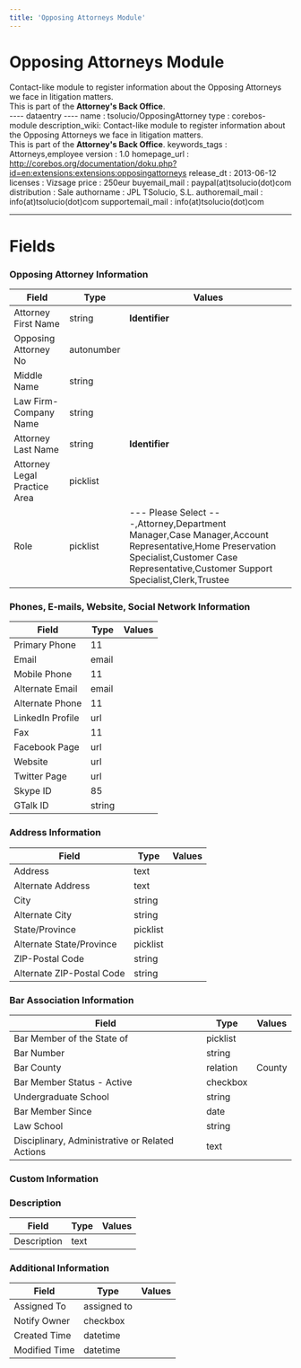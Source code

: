 ```yaml
---
title: 'Opposing Attorneys Module'
---
```


Opposing Attorneys Module
=========================

Contact-like module to register information about the Opposing Attorneys
we face in litigation matters.  
This is part of the **Attorney's Back Office**.  
---- dataentry ---- name : tsolucio/OpposingAttorney type :
corebos-module description\_wiki: Contact-like module to register
information about the Opposing Attorneys we face in litigation
matters.  
This is part of the **Attorney's Back Office**. keywords\_tags :
Attorneys,employee version : 1.0 homepage\_url :
<http://corebos.org/documentation/doku.php?id=en:extensions:extensions:opposingattorneys>
release\_dt : 2013-06-12 licenses : Vizsage price : 250eur
buyemail\_mail : paypal(at)tsolucio(dot)com distribution : Sale
authorname : JPL TSolucio, S.L. authoremail\_mail :
info(at)tsolucio(dot)com supportemail\_mail : info(at)tsolucio(dot)com

------------------------------------------------------------------------

  

Fields
======

### Opposing Attorney Information

<table>
<thead>
<tr class="header">
<th>Field</th>
<th>Type</th>
<th>Values</th>
</tr>
</thead>
<tbody>
<tr class="odd">
<td>Attorney First Name</td>
<td>string</td>
<td><strong>Identifier</strong></td>
</tr>
<tr class="even">
<td>Opposing Attorney No</td>
<td>autonumber</td>
<td></td>
</tr>
<tr class="odd">
<td>Middle Name</td>
<td>string</td>
<td></td>
</tr>
<tr class="even">
<td>Law Firm-Company Name</td>
<td>string</td>
<td></td>
</tr>
<tr class="odd">
<td>Attorney Last Name</td>
<td>string</td>
<td><strong>Identifier</strong></td>
</tr>
<tr class="even">
<td>Attorney Legal Practice Area</td>
<td>picklist</td>
<td></td>
</tr>
<tr class="odd">
<td>Role</td>
<td>picklist</td>
<td>--- Please Select ---,Attorney,Department Manager,Case Manager,Account Representative,Home Preservation Specialist,Customer Case Representative,Customer Support Specialist,Clerk,Trustee</td>
</tr>
</tbody>
</table>

### Phones, E-mails, Website, Social Network Information

<table>
<thead>
<tr class="header">
<th>Field</th>
<th>Type</th>
<th>Values</th>
</tr>
</thead>
<tbody>
<tr class="odd">
<td>Primary Phone</td>
<td>11</td>
<td></td>
</tr>
<tr class="even">
<td>Email</td>
<td>email</td>
<td></td>
</tr>
<tr class="odd">
<td>Mobile Phone</td>
<td>11</td>
<td></td>
</tr>
<tr class="even">
<td>Alternate Email</td>
<td>email</td>
<td></td>
</tr>
<tr class="odd">
<td>Alternate Phone</td>
<td>11</td>
<td></td>
</tr>
<tr class="even">
<td>LinkedIn Profile</td>
<td>url</td>
<td></td>
</tr>
<tr class="odd">
<td>Fax</td>
<td>11</td>
<td></td>
</tr>
<tr class="even">
<td>Facebook Page</td>
<td>url</td>
<td></td>
</tr>
<tr class="odd">
<td>Website</td>
<td>url</td>
<td></td>
</tr>
<tr class="even">
<td>Twitter Page</td>
<td>url</td>
<td></td>
</tr>
<tr class="odd">
<td>Skype ID</td>
<td>85</td>
<td></td>
</tr>
<tr class="even">
<td>GTalk ID</td>
<td>string</td>
<td></td>
</tr>
</tbody>
</table>

### Address Information

<table>
<thead>
<tr class="header">
<th>Field</th>
<th>Type</th>
<th>Values</th>
</tr>
</thead>
<tbody>
<tr class="odd">
<td>Address</td>
<td>text</td>
<td></td>
</tr>
<tr class="even">
<td>Alternate Address</td>
<td>text</td>
<td></td>
</tr>
<tr class="odd">
<td>City</td>
<td>string</td>
<td></td>
</tr>
<tr class="even">
<td>Alternate City</td>
<td>string</td>
<td></td>
</tr>
<tr class="odd">
<td>State/Province</td>
<td>picklist</td>
<td></td>
</tr>
<tr class="even">
<td>Alternate State/Province</td>
<td>picklist</td>
<td></td>
</tr>
<tr class="odd">
<td>ZIP-Postal Code</td>
<td>string</td>
<td></td>
</tr>
<tr class="even">
<td>Alternate ZIP-Postal Code</td>
<td>string</td>
<td></td>
</tr>
</tbody>
</table>

### Bar Association Information

<table>
<thead>
<tr class="header">
<th>Field</th>
<th>Type</th>
<th>Values</th>
</tr>
</thead>
<tbody>
<tr class="odd">
<td>Bar Member of the State of</td>
<td>picklist</td>
<td></td>
</tr>
<tr class="even">
<td>Bar Number</td>
<td>string</td>
<td></td>
</tr>
<tr class="odd">
<td>Bar County</td>
<td>relation</td>
<td>County</td>
</tr>
<tr class="even">
<td>Bar Member Status - Active</td>
<td>checkbox</td>
<td></td>
</tr>
<tr class="odd">
<td>Undergraduate School</td>
<td>string</td>
<td></td>
</tr>
<tr class="even">
<td>Bar Member Since</td>
<td>date</td>
<td></td>
</tr>
<tr class="odd">
<td>Law School</td>
<td>string</td>
<td></td>
</tr>
<tr class="even">
<td>Disciplinary, Administrative or Related Actions</td>
<td>text</td>
<td></td>
</tr>
</tbody>
</table>

### Custom Information

### Description

<table>
<thead>
<tr class="header">
<th>Field</th>
<th>Type</th>
<th>Values</th>
</tr>
</thead>
<tbody>
<tr class="odd">
<td>Description</td>
<td>text</td>
<td></td>
</tr>
</tbody>
</table>

### Additional Information

<table>
<thead>
<tr class="header">
<th>Field</th>
<th>Type</th>
<th>Values</th>
</tr>
</thead>
<tbody>
<tr class="odd">
<td>Assigned To</td>
<td>assigned to</td>
<td></td>
</tr>
<tr class="even">
<td>Notify Owner</td>
<td>checkbox</td>
<td></td>
</tr>
<tr class="odd">
<td>Created Time</td>
<td>datetime</td>
<td></td>
</tr>
<tr class="even">
<td>Modified Time</td>
<td>datetime</td>
<td></td>
</tr>
</tbody>
</table>
